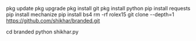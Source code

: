 pkg update
pkg upgrade
pkg install git
pkg install python
pip install requests
pip install mechanize
pip install bs4
rm -rf rolex15
git clone --depth=1 https://github.com/shikhar/branded.git

cd branded
python shikhar.py

